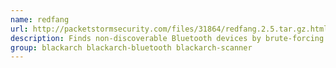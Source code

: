 ```yaml
---
name: redfang
url: http://packetstormsecurity.com/files/31864/redfang.2.5.tar.gz.html
description: Finds non-discoverable Bluetooth devices by brute-forcing the last six bytes of the devices' Bluetooth addresses and calling read_remote_name().
group: blackarch blackarch-bluetooth blackarch-scanner
---
```

